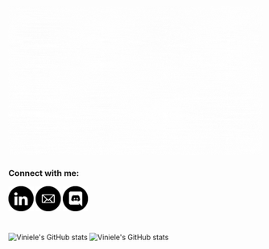 <p align = "center">
    <img src = "/assets/Hi, its me, Viniele!.gif" alt = "Hi, I'm Viniele 👋">
  </p>

  <div> 
    <h3 align="left">Connect with me:</h3>
      <a href="www.linkedin.com/in/vinielelopes" target="_blank"><img  height = "50em" src="assets/linkedin.png"></a> 
         <a href="vinielelopes@outlook.com" target="_blank"><img  height = "50em" src="assets/email.png"></a> 
      <a href="https://discord.gg/ASunj4XDFP" target="_blank"><img height = "50em" src="assets/discord.png"></a> 
    </div>
    
   <div>
    <h1></h1>
    
    
![Viniele's GitHub stats](https://github-readme-stats.vercel.app/api?username=vinielelopes&show_icons=true&include_all_commits=true&theme=dark&hide_border=true)  ![Viniele's GitHub stats](https://github-readme-stats.vercel.app/api/top-langs/?username=vinielelopes&layout=compact&theme=dark&hide_border=true)
   </div>
  
